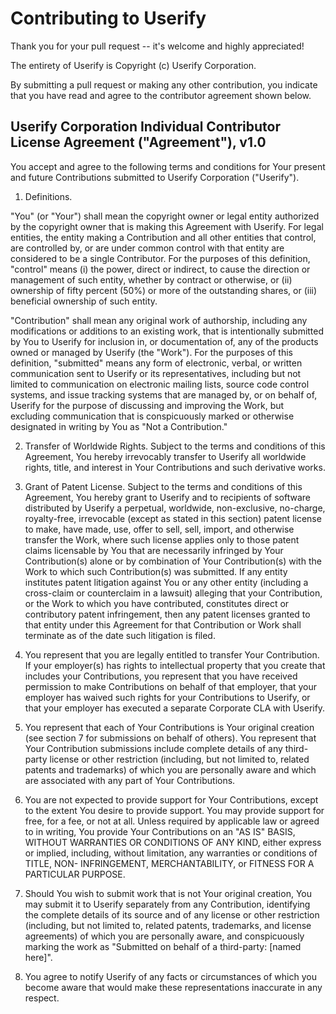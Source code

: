 Contributing to Userify
=======================

Thank you for your pull request -- it's welcome and highly appreciated!

The entirety of Userify is Copyright (c) Userify Corporation.

By submitting a pull request or making any other contribution, you
indicate that you have read and agree to the contributor agreement shown
below.


Userify Corporation Individual Contributor License Agreement ("Agreement"), v1.0
--------------------------------------------------------------------------------


You accept and agree to the following terms and conditions for Your present and
future Contributions submitted to Userify Corporation ("Userify").


1.    Definitions.


"You" (or "Your") shall mean the copyright owner or legal entity authorized by
the copyright owner that is making this Agreement with Userify. For legal
entities, the entity making a Contribution and all other entities that control,
are controlled by, or are under common control with that entity are considered
to be a single Contributor. For the purposes of this definition, "control"
means (i) the power, direct or indirect, to cause the direction or management
of such entity, whether by contract or otherwise, or (ii) ownership of fifty
percent (50%) or more of the outstanding shares, or (iii) beneficial ownership
of such entity.


"Contribution" shall mean any original work of authorship, including any
modifications or additions to an existing work, that is intentionally submitted
by You to Userify for inclusion in, or documentation of, any of the products
owned or managed by Userify (the "Work"). For the purposes of this definition,
"submitted" means any form of electronic, verbal, or written communication sent
to Userify or its representatives, including but not limited to communication
on electronic mailing lists, source code control systems, and issue tracking
systems that are managed by, or on behalf of, Userify for the purpose of
discussing and improving the Work, but excluding communication that is
conspicuously marked or otherwise designated in writing by You as "Not a
Contribution."


2.    Transfer of Worldwide Rights. Subject to the terms and conditions of this
Agreement, You hereby irrevocably transfer to Userify all worldwide rights,
title, and interest in Your Contributions and such derivative works.


3.    Grant of Patent License. Subject to the terms and conditions of this
Agreement, You hereby grant to Userify and to recipients of software
distributed by Userify a perpetual, worldwide, non-exclusive, no-charge,
royalty-free, irrevocable (except as stated in this section) patent license to
make, have made, use, offer to sell, sell, import, and otherwise transfer the
Work, where such license applies only to those patent claims licensable by You
that are necessarily infringed by Your Contribution(s) alone or by combination
of Your Contribution(s) with the Work to which such Contribution(s) was
submitted. If any entity institutes patent litigation against You or any other
entity (including a cross-claim or counterclaim in a lawsuit) alleging that
your Contribution, or the Work to which you have contributed, constitutes
direct or contributory patent infringement, then any patent licenses granted to
that entity under this Agreement for that Contribution or Work shall terminate
as of the date such litigation is filed.


4.    You represent that you are legally entitled to transfer Your Contribution.
If your employer(s) has rights to intellectual property that you create that
includes your Contributions, you represent that you have received permission to
make Contributions on behalf of that employer, that your employer has waived
such rights for your Contributions to Userify, or that your employer has
executed a separate Corporate CLA with Userify.


5.    You represent that each of Your Contributions is Your original creation (see
section 7 for submissions on behalf of others). You represent that Your
Contribution submissions include complete details of any third-party license or
other restriction (including, but not limited to, related patents and
trademarks) of which you are personally aware and which are associated with any
part of Your Contributions.


6.    You are not expected to provide support for Your Contributions, except to
the extent You desire to provide support. You may provide support for free, for
a fee, or not at all. Unless required by applicable law or agreed to in
writing, You provide Your Contributions on an "AS IS" BASIS, WITHOUT WARRANTIES
OR CONDITIONS OF ANY KIND, either express or implied, including, without
limitation, any warranties or conditions of TITLE, NON- INFRINGEMENT,
MERCHANTABILITY, or FITNESS FOR A PARTICULAR PURPOSE.


7.    Should You wish to submit work that is not Your original creation, You may
submit it to Userify separately from any Contribution, identifying the complete
details of its source and of any license or other restriction (including, but
not limited to, related patents, trademarks, and license agreements) of which
you are personally aware, and conspicuously marking the work as "Submitted on
behalf of a third-party: [named here]".


8.    You agree to notify Userify of any facts or circumstances of which you
become aware that would make these representations inaccurate in any respect.
